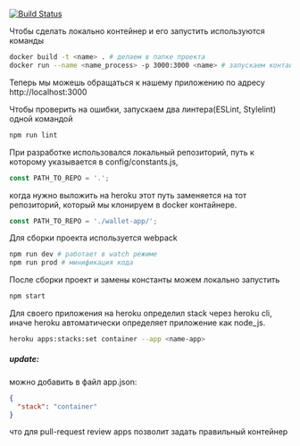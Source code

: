 [![Build Status](https://travis-ci.org/JorJeG/home4.svg?branch=master)](https://travis-ci.org/JorJeG/home4)

Чтобы сделать локально контейнер и его запустить используются команды
```bash
docker build -t <name> . # делаем в папке проекта
docker run --name <name_process> -p 3000:3000 <name> # запускаем контайнер
```
Теперь мы можешь обращаться к нашему приложению по адресу http://localhost:3000

Чтобы проверить на ошибки, запускаем два линтера(ESLint, Stylelint) одной командой
```bash
npm run lint
```

При разработке использовался локальный репозиторий, путь к которому указывается
в config/constants.js,
```javascript
const PATH_TO_REPO = '.';
```
когда нужно выложить на heroku этот путь заменяется на тот репозиторий, который мы клонируем
в docker контайнере.
```javascript
const PATH_TO_REPO = './wallet-app/';
```

Для сборки проекта используется webpack
```bash
npm run dev # работает в watch режиме
npm run prod # минификация кода
```

После сборки проект и замены константы можем локально запустить
```bash
npm start
```

Для своего приложения на heroku определил stack через heroku cli,
иначе heroku автоматически определяет приложение как node_js.
```bash
heroku apps:stacks:set container --app <name-app>
```
##### update:
можно добавить в файл app.json:
```json
{
  "stack": "container"
}
```
что для pull-request review apps позволит задать правильный контейнер

